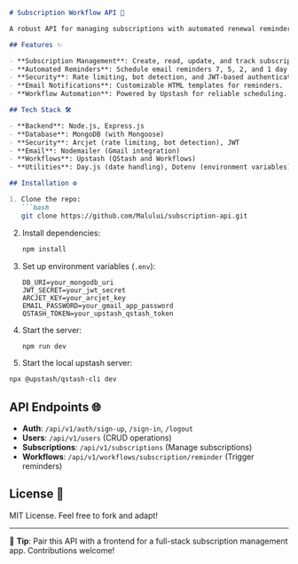 ```markdown
# Subscription Workflow API 🔄

A robust API for managing subscriptions with automated renewal reminders. Built for developers who need to track and notify users about upcoming subscription renewals securely and efficiently.

## Features ✨

- **Subscription Management**: Create, read, update, and track subscriptions with custom frequencies (daily, weekly, etc.).
- **Automated Reminders**: Schedule email reminders 7, 5, 2, and 1 day before renewal.
- **Security**: Rate limiting, bot detection, and JWT-based authentication.
- **Email Notifications**: Customizable HTML templates for reminders.
- **Workflow Automation**: Powered by Upstash for reliable scheduling.

## Tech Stack 🛠️

- **Backend**: Node.js, Express.js
- **Database**: MongoDB (with Mongoose)
- **Security**: Arcjet (rate limiting, bot detection), JWT
- **Email**: Nodemailer (Gmail integration)
- **Workflows**: Upstash (QStash and Workflows)
- **Utilities**: Day.js (date handling), Dotenv (environment variables)

## Installation ⚙️

1. Clone the repo:
   ```bash
   git clone https://github.com/Malului/subscription-api.git
   ```
2. Install dependencies:
   ```bash
   npm install
   ```
3. Set up environment variables (`.env`):
   ```env
   DB_URI=your_mongodb_uri
   JWT_SECRET=your_jwt_secret
   ARCJET_KEY=your_arcjet_key
   EMAIL_PASSWORD=your_gmail_app_password
   QSTASH_TOKEN=your_upstash_qstash_token
   ```
4. Start the server:
   ```bash
   npm run dev
   ```

5. Start the local upstash server:
```bash
npx @upstash/qstash-cli dev
```

## API Endpoints 🌐

- **Auth**: `/api/v1/auth/sign-up`, `/sign-in`, `/logout`
- **Users**: `/api/v1/users` (CRUD operations)
- **Subscriptions**: `/api/v1/subscriptions` (Manage subscriptions)
- **Workflows**: `/api/v1/workflows/subscription/reminder` (Trigger reminders)

## License 📜

MIT License. Feel free to fork and adapt! 

---

🌟 **Tip**: Pair this API with a frontend for a full-stack subscription management app. Contributions welcome!
```